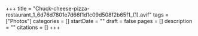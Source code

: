 +++
title = "Chuck-cheese-pizza-restaurant_1_6d76d7801e7d66f1d1c09d508f2b65f1_(1).avif"
tags = ["Photos"]
categories = []
startDate = ""
draft = false
pages = []
description = ""
citations = []
+++
